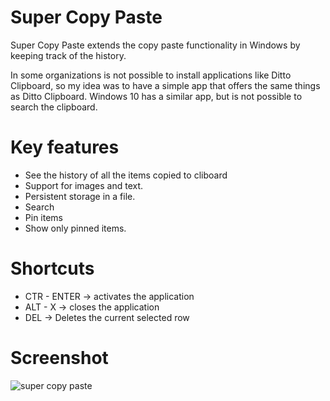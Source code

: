 # Super Copy Paste
Super Copy Paste extends the copy paste functionality in Windows by keeping track of the history. 

In some organizations is not possible to install applications like Ditto Clipboard, so my idea was to have a simple app that offers the same things as Ditto Clipboard. Windows 10 has a similar app, but is not possible to search the clipboard.

# Key features
- See the history of all the items copied to cliboard
- Support for images and text.
- Persistent storage in a file.
- Search
- Pin items
- Show only pinned items.

# Shortcuts
- CTR - ENTER -> activates the application
- ALT - X -> closes the application
- DEL -> Deletes the current selected row

# Screenshot
![super copy paste](https://user-images.githubusercontent.com/16101625/111629629-2a870e80-87fa-11eb-9a19-6291f2d51fdf.png)

